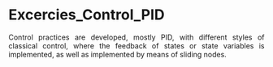 # Excercies_Control_PID
 
<div style="text-align: justify">
Control practices are developed, mostly PID, with different styles of classical control, where the feedback of states or state variables is implemented, as well as implemented by means of sliding nodes.
 </div>

